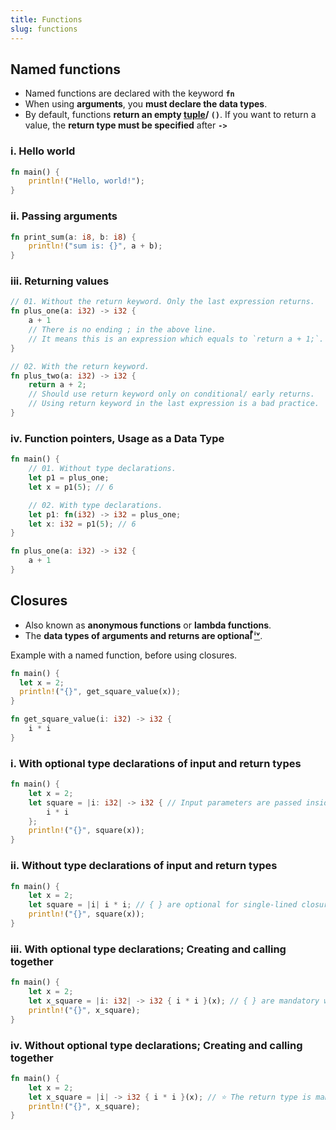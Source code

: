 ```yaml
---
title: Functions
slug: functions
---
```


## Named functions

- Named functions are declared with the keyword **`fn`**
- When using **arguments**, you **must declare the data types**.
- By default, functions **return an empty [tuple](/docs/a8.primitive_data_types.html#tuples)/ `()`**. If you want to return a value, the **return type must be specified** after **`->`**

### i. Hello world

```rust
fn main() {
    println!("Hello, world!");
}
```

### ii. Passing arguments

```rust
fn print_sum(a: i8, b: i8) {
    println!("sum is: {}", a + b);
}
```

### iii. Returning values

```rust
// 01. Without the return keyword. Only the last expression returns.
fn plus_one(a: i32) -> i32 {
    a + 1
    // There is no ending ; in the above line.
    // It means this is an expression which equals to `return a + 1;`.
}
```

```rust
// 02. With the return keyword.
fn plus_two(a: i32) -> i32 {
    return a + 2;
    // Should use return keyword only on conditional/ early returns.
    // Using return keyword in the last expression is a bad practice.
}
```

### iv. Function pointers, Usage as a Data Type

```rust
fn main() {
    // 01. Without type declarations.
    let p1 = plus_one;
    let x = p1(5); // 6

    // 02. With type declarations.
    let p1: fn(i32) -> i32 = plus_one;
    let x: i32 = p1(5); // 6
}

fn plus_one(a: i32) -> i32 {
    a + 1
}
```


## Closures

- Also known as **anonymous functions** or **lambda functions**.
- The **data types of arguments and returns are optional [ ⃰ⁱᵛ](#iv-Without-optional-type-declarations-Creating-and-calling-together)**.

Example with a named function, before using closures.
```rust
fn main() {
  let x = 2;
  println!("{}", get_square_value(x));
}

fn get_square_value(i: i32) -> i32 {
    i * i
}
```

### i. With optional type declarations of input and return types
```rust
fn main() {
    let x = 2;
    let square = |i: i32| -> i32 { // Input parameters are passed inside | | and expression body is wrapped within { }
        i * i
    };
    println!("{}", square(x));
}
```

### ii. Without type declarations of input and return types
```rust
fn main() {
    let x = 2;
    let square = |i| i * i; // { } are optional for single-lined closures
    println!("{}", square(x));
}
```

### iii. With optional type declarations; Creating and calling together
```rust
fn main() {
    let x = 2;
    let x_square = |i: i32| -> i32 { i * i }(x); // { } are mandatory while creating and calling same time.
    println!("{}", x_square);
}
```

### iv. Without optional type declarations; Creating and calling together
```rust
fn main() {
    let x = 2;
    let x_square = |i| -> i32 { i * i }(x); // ⭐️ The return type is mandatory.
    println!("{}", x_square);
}
```
